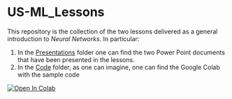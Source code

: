 # US-ML_Lessons
This repository is the collection of the two lessons delivered as a general introduction to _Neural Networks_. In particular:
1. In the [Presentations][1] folder one can find the two Power Point documents that have been presented in the lessons.
2. In the [Code][2] folder, as one can imagine, one can find the Google Colab with the sample code

[![Open In Colab](https://colab.research.google.com/assets/colab-badge.svg)](https://colab.research.google.com/github/antoniomenegon/US-ML_Lessons/blob/master/Code.ipynb)

[1]: https://github.com/antoniomenegon/US-ML_Lessons/tree/master/Presentations
[2]: https://github.com/antoniomenegon/US-ML_Lessons/tree/master/Code
